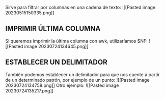 Sirve para filtrar por columnas en una cadena de texto:
![[Pasted image 20230515150335.png]]
## IMPRIMIR ÚLTIMA COLUMNA
Si queremos imprimir la última columna con awk, utilizaríamos $NF:
![[Pasted image 20230724134645.png]]
## ESTABLECER UN DELIMITADOR
También podemos establecer un delimitador para que nos cuente a partir de un determinado patrón, por ejemplo de un punto:
![[Pasted image 20230724134758.png]]
Otro ejemplo:
![[Pasted image 20230724135217.png]]
